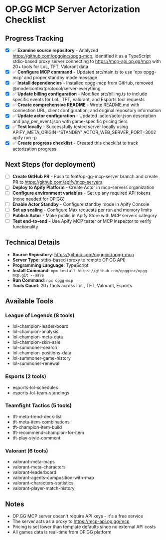 # OP.GG MCP Server Actorization Checklist

## Progress Tracking

- [x] ✅ **Examine source repository** - Analyzed https://github.com/opgginc/opgg-mcp, identified it as a TypeScript stdio-based proxy server connecting to https://mcp-api.op.gg/mcp with 20+ tools for LoL, TFT, Valorant data
- [x] ✅ **Configure MCP command** - Updated src/main.ts to use 'npx opgg-mcp' and proper standby mode message
- [x] ✅ **Install dependencies** - Installed opgg-mcp from GitHub, removed @modelcontextprotocol/server-everything
- [x] ✅ **Update billing configuration** - Modified src/billing.ts to include specific events for LoL, TFT, Valorant, and Esports tool requests
- [x] ✅ **Create comprehensive README** - Wrote README.md with connection URL, client configuration, and original repository information
- [x] ✅ **Update actor configuration** - Updated .actor/actor.json description and pay_per_event.json with game-specific pricing tiers
- [x] ✅ **Test locally** - Successfully tested server locally using APIFY_META_ORIGIN='STANDBY' ACTOR_WEB_SERVER_PORT=3002 apify run -p
- [x] ✅ **Create progress checklist** - Created this checklist to track actorization progress

## Next Steps (for deployment)

- [ ] **Create GitHub PR** - Push to feat/op-gg-mcp-server branch and create PR to https://github.com/apify/mcp-servers
- [ ] **Deploy to Apify Platform** - Create Actor in mcp-servers organization
- [ ] **Configure environment variables** - Set up any required API tokens (none needed for OP.GG)
- [ ] **Enable Actor Standby** - Configure standby mode in Apify Console
- [ ] **Set up scaling** - Configure Max requests per run and memory limits
- [ ] **Publish Actor** - Make public in Apify Store with MCP servers category
- [ ] **Test end-to-end** - Use Apify MCP tester or MCP inspector to verify functionality

## Technical Details

- **Source Repository**: https://github.com/opgginc/opgg-mcp
- **Server Type**: stdio-based (proxy to remote OP.GG API)
- **Programming Language**: TypeScript
- **Install Command**: `npm install https://github.com/opgginc/opgg-mcp.git --save`
- **Run Command**: `npx opgg-mcp`
- **Tools Count**: 20+ tools across LoL, TFT, Valorant, Esports

## Available Tools

### League of Legends (8 tools)
- lol-champion-leader-board
- lol-champion-analysis
- lol-champion-meta-data
- lol-champion-skin-sale
- lol-summoner-search
- lol-champion-positions-data
- lol-summoner-game-history
- lol-summoner-renewal

### Esports (2 tools)
- esports-lol-schedules
- esports-lol-team-standings

### Teamfight Tactics (5 tools)
- tft-meta-trend-deck-list
- tft-meta-item-combinations
- tft-champion-item-build
- tft-recommend-champion-for-item
- tft-play-style-comment

### Valorant (6 tools)
- valorant-meta-maps
- valorant-meta-characters
- valorant-leaderboard
- valorant-agents-composition-with-map
- valorant-characters-statistics
- valorant-player-match-history

## Notes

- OP.GG MCP server doesn't require API keys - it's a free service
- The server acts as a proxy to https://mcp-api.op.gg/mcp
- Pricing is set lower than template defaults since no external API costs
- All games data is real-time from OP.GG platform
